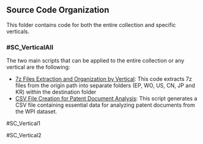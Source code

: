## Source Code Organization
This folder contains code for both the entire collection and specific verticals.

### #SC_VerticalAll
The two main scripts that can be applied to the entire collection or any vertical are the following:
- [7z Files Extraction and Organization by Vertical](https://github.com/cs1msa/WPIplus/blob/main/Collection%20Verticals%20(subsets)/Source%20Code/7z%20Files%20Extraction%20and%20Organization%20by%20Vertical.ipynb): This code extracts 7z files from the origin path into separate folders (EP, WO, US, CN, JP and KR) within the destination folder
- [CSV File Creation for Patent Document Analysis](https://github.com/cs1msa/WPIplus/blob/main/Collection%20Verticals%20(subsets)/Source%20Code/CSV%20File%20Creation%20for%20Patent%20Document%20Analysis.ipynb): This script generates a CSV file containing essential data for analyzing patent documents from the WPI dataset.  

#SC_Vertical1

#SC_Vertical2

